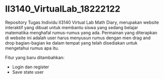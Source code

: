 # II3140_VirtualLab_18222122
Repository Tugas Individu II3140 Virtual Lab
Math Diary, merupakan website interaktif yang dibuat untuk membantu siswa yang sedang belajar matematika menghafal rumus-rumus yang ada. Permainan yang diterapkan di website ini adalah user harus menyusun rumus dengan men drag and drop bagian-bagian ke dalam tempat yang telah disediakan untuk mengetahui rumus apa itu.

Fitur yang baru ditambahkan:
- Login dan register
- Save state user
